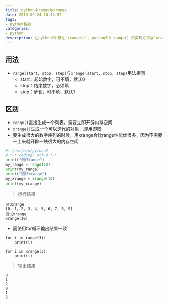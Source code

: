 ```yaml
---
title: python中range与xrange
date: 2019-09-24 10:32:57
tags:
- python基础
categories:
- python
description: 在python2中存在`xrange()`，python3中`range()`的实现方式与`xrange()`相同，所以就不再有`xrange()`
---
```


<!--more-->

## 用法
* `range(start, stop, step)`与`xrange(start, stop, step)`用法相同
  * start：起始数字，可不填，默认0
  * stop：结束数字，必须填
  * step：步长，可不填，默认1

## 区别
* `range()`直接生成一个列表，需要立即开辟内存空间
* `xrange()`生成一个可以迭代的对象，即用即取
* 要生成很大的数字序列的时候，用xrange会比range性能优很多，因为不需要一上来就开辟一块很大的内存空间

```py
#! /usr/bin/python2
# *-* coding: utf-8 *-*
print("测试range")
my_range = range(10)
print(my_range)
print("测试xrange")
my_xrange = xrange(10)
print(my_xrange)
```

> 运行结果
```
测试range
[0, 1, 2, 3, 4, 5, 6, 7, 8, 9]
测试xrange
xrange(10)
```

* 而使用for循环输出结果一致
```
for i in range(3):
    print(i)

for i in xrange(3):
    print(i)
```

> 输出结果
```
0
1
2
0
1
2
```


